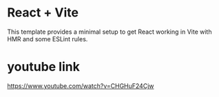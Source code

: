 # React + Vite

This template provides a minimal setup to get React working in Vite with HMR and some ESLint rules.

# youtube link

https://www.youtube.com/watch?v=CHGHuF24Cjw
